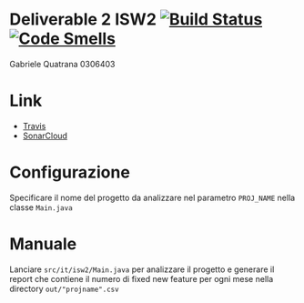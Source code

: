 # Deliverable 2 ISW2 [![Build Status](https://app.travis-ci.com/gabrielequatrana/Deliverable2.svg?branch=main)](https://app.travis-ci.com/github/gabrielequatrana/Deliverable2)	[![Code Smells](https://sonarcloud.io/api/project_badges/measure?project=gabrielequatrana_Deliverable2&metric=code_smells)](https://sonarcloud.io/dashboard?id=gabrielequatrana_Deliverable2)
Gabriele Quatrana 0306403

# Link
- [Travis](https://app.travis-ci.com/github/gabrielequatrana/Deliverable2)
- [SonarCloud](https://sonarcloud.io/dashboard?id=gabrielequatrana_Deliverable2)

# Configurazione
Specificare il nome del progetto da analizzare nel parametro ```PROJ_NAME``` nella classe ```Main.java```

# Manuale
Lanciare ```src/it/isw2/Main.java``` per analizzare il progetto e generare il report che contiene il numero di fixed new feature per ogni mese nella directory ```out/"projname".csv```